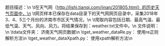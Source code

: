 题目描述：\n
\t在天气网（http://lishi.tianqi.com/jinan/201805.html）的历史天气页面中，\n
\t网页样本已保存在data目录下的天气网网页目录中，采集2018年3、4、5三个月份的济南市市区天气情况，\n
\t爬取内容包括日期、最高气温、最低气温、天气、风向、风力。将结果保存到：weather.txt文件中。\n
文件说明：\n
\tdata文件夹： 济南天气网页数据\n
\tget_weather_dataRe.py： 使用re正则解析方法\n
\tget_weather_dataXpath.py： 使用xpath解析方法\n